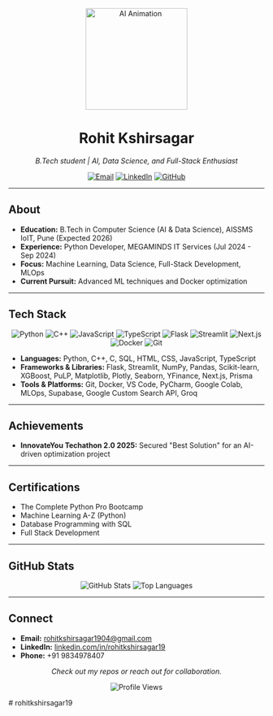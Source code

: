 <p align="center">
  <img src="https://media0.giphy.com/media/v1.Y2lkPTc5MGI3NjExMzZybW95Ym90NjVrdWdpb3h1ODNnMXFmcTY2MGw5dGdqYzNlZTcxMCZlcD12MV9pbnRlcm5hbF9naWZfYnlfaWQmY3Q9Zw/VbnUQpnihPSIgIXuZv/giphy.gif" width="200" alt="AI Animation">
</p>

<h1 align="center">Rohit Kshirsagar</h1>

<p align="center">
  <em>B.Tech student | AI, Data Science, and Full-Stack Enthusiast</em>
</p>

<p align="center">
  <a href="mailto:rohitkshirsagar1904@gmail.com"><img src="https://img.shields.io/badge/Email-D14836?style=for-the-badge&logo=gmail&logoColor=white" alt="Email"></a>
  <a href="https://linkedin.com/in/rohitkshirsagar19"><img src="https://img.shields.io/badge/LinkedIn-0077B5?style=for-the-badge&logo=linkedin&logoColor=white" alt="LinkedIn"></a>
  <a href="https://github.com/rohitkshirsagar19"><img src="https://img.shields.io/badge/GitHub-181717?style=for-the-badge&logo=github&logoColor=white" alt="GitHub"></a>
</p>

---

## About
- **Education:** B.Tech in Computer Science (AI & Data Science), AISSMS IoIT, Pune (Expected 2026)  
- **Experience:** Python Developer, MEGAMINDS IT Services (Jul 2024 - Sep 2024)  
- **Focus:** Machine Learning, Data Science, Full-Stack Development, MLOps  
- **Current Pursuit:** Advanced ML techniques and Docker optimization  

---

## Tech Stack
<p align="center">
  <img src="https://img.shields.io/badge/Python-3776AB?style=flat-square&logo=python&logoColor=white" alt="Python">
  <img src="https://img.shields.io/badge/C++-00599C?style=flat-square&logo=c%2B%2B&logoColor=white" alt="C++">
  <img src="https://img.shields.io/badge/JavaScript-F7DF1E?style=flat-square&logo=javascript&logoColor=black" alt="JavaScript">
  <img src="https://img.shields.io/badge/TypeScript-007ACC?style=flat-square&logo=typescript&logoColor=white" alt="TypeScript">
  <img src="https://img.shields.io/badge/Flask-000000?style=flat-square&logo=flask&logoColor=white" alt="Flask">
  <img src="https://img.shields.io/badge/Streamlit-FF4B4B?style=flat-square&logo=streamlit&logoColor=white" alt="Streamlit">
  <img src="https://img.shields.io/badge/Next.js-000000?style=flat-square&logo=nextdotjs&logoColor=white" alt="Next.js">
  <img src="https://img.shields.io/badge/Docker-2496ED?style=flat-square&logo=docker&logoColor=white" alt="Docker">
  <img src="https://img.shields.io/badge/Git-F05032?style=flat-square&logo=git&logoColor=white" alt="Git">
</p>

- **Languages:** Python, C++, C, SQL, HTML, CSS, JavaScript, TypeScript  
- **Frameworks & Libraries:** Flask, Streamlit, NumPy, Pandas, Scikit-learn, XGBoost, PuLP, Matplotlib, Plotly, Seaborn, YFinance, Next.js, Prisma  
- **Tools & Platforms:** Git, Docker, VS Code, PyCharm, Google Colab, MLOps, Supabase, Google Custom Search API, Groq  

---

## Achievements
- **InnovateYou Techathon 2.0 2025:** Secured "Best Solution" for an AI-driven optimization project  

---

## Certifications
- The Complete Python Pro Bootcamp  
- Machine Learning A-Z (Python)  
- Database Programming with SQL  
- Full Stack Development  

---

## GitHub Stats
<p align="center">
  <img src="https://github-readme-stats.vercel.app/api?username=rohitkshirsagar19&show_icons=true&theme=radical" alt="GitHub Stats">
  <img src="https://github-readme-stats.vercel.app/api/top-langs/?username=rohitkshirsagar19&layout=compact&theme=radical" alt="Top Languages">
</p>

---

## Connect
- **Email:** [rohitkshirsagar1904@gmail.com](mailto:rohitkshirsagar1904@gmail.com)  
- **LinkedIn:** [linkedin.com/in/rohitkshirsagar19](https://linkedin.com/in/rohitkshirsagar19)  
- **Phone:** +91 9834978407  

<p align="center">
  <em>Check out my repos or reach out for collaboration.</em>
</p>

<p align="center">
  <img src="https://komarev.com/ghpvc/?username=rohitkshirsagar19&color=brightgreen" alt="Profile Views">
</p>
# rohitkshirsagar19
